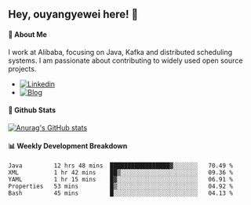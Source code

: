 ## Hey, ouyangyewei here! :wave:

#### :rocket: About Me
I work at Alibaba, focusing on Java, Kafka and distributed scheduling systems. I am passionate about contributing to widely used open source projects.

- [![Linkedin](https://img.shields.io/badge/LinkedIn-ouyangyewei-blue)](https://www.linkedin.com/in/ouyangyewei/)
- [![Blog](https://img.shields.io/badge/Blog-yeweiouyang-orange)](https://blog.csdn.net/yeweiouyang)

#### :star2: Github Stats
[![Anurag's GitHub stats](https://github-readme-stats.vercel.app/api?username=ouyangyewei&show_icons=true&cache_seconds=3600&theme=tokyonight)](https://github.com/anuraghazra/github-readme-stats)

#### :bar_chart: Weekly Development Breakdown
<!--START_SECTION:waka-->
```text
Java         12 hrs 48 mins  █████████████████▓░░░░░░░   70.49 % 
XML          1 hr 42 mins    ██▒░░░░░░░░░░░░░░░░░░░░░░   09.36 % 
YAML         1 hr 15 mins    █▓░░░░░░░░░░░░░░░░░░░░░░░   06.91 % 
Properties   53 mins         █▒░░░░░░░░░░░░░░░░░░░░░░░   04.92 % 
Bash         45 mins         █░░░░░░░░░░░░░░░░░░░░░░░░   04.13 % 
```
<!--END_SECTION:waka-->
